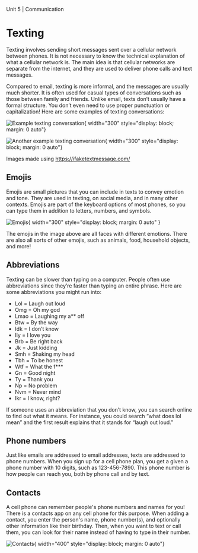 Unit 5 | Communication

# Texting

Texting involves sending short messages sent over a cellular network between phones. It is not necessary to know the technical explanation of what a cellular network is. The main idea is that cellular networks are separate from the internet, and they are used to deliver phone calls and text messages.

Compared to email, texting is more informal, and the messages are usually much shorter. It is often used for casual types of conversations such as those between family and friends. Unlike email, texts don’t usually have a formal structure. You don’t even need to use proper punctuation or capitalization! Here are some examples of texting conversations:

![Example texting conversation](/course/5-communication/text-conversation1.png){ width="300" style="display: block; margin: 0 auto"}

![Another example texting conversation](/course/5-communication/text-conversation2.png){ width="300" style="display: block; margin: 0 auto"}

Images made using https://ifaketextmessage.com/

## Emojis

Emojis are small pictures that you can include in texts to convey emotion and tone. They are used in texting, on social media, and in many other contexts. Emojis are part of the keyboard options of most phones, so you can type them in addition to letters, numbers, and symbols.

![Emojis](/course/5-communication/emojis.png){ width="300" style="display: block; margin: 0 auto" }

The emojis in the image above are all faces with different emotions. There are also all sorts of other emojis, such as animals, food, household objects, and more!

## Abbreviations

Texting can be slower than typing on a computer. People often use abbreviations since they’re faster than typing an entire phrase. Here are some abbreviations you might run into:

- Lol = Laugh out loud
- Omg = Oh my god
- Lmao = Laughing my a\*\* off
- Btw = By the way
- Idk = I don’t know
- Ily = I love you
- Brb = Be right back
- Jk = Just kidding
- Smh = Shaking my head
- Tbh = To be honest
- Wtf = What the f\*\*\*
- Gn = Good night
- Ty = Thank you
- Np = No problem
- Nvm = Never mind
- Ikr = I know, right?

If someone uses an abbreviation that you don’t know, you can search online to find out what it means. For instance, you could search “what does lol mean” and the first result explains that it stands for “laugh out loud.”

## Phone numbers

Just like emails are addressed to email addresses, texts are addressed to phone numbers. When you sign up for a cell phone plan, you get a given a phone number with 10 digits, such as 123-456-7890. This phone number is how people can reach you, both by phone call and by text.

## Contacts

A cell phone can remember people's phone numbers and names for you! There is a contacts app on any cell phone for this purpose. When adding a contact, you enter the person's name, phone number(s), and optionally other information like their birthday. Then, when you want to text or call them, you can look for their name instead of having to type in their number.

![Contacts](/course/5-communication/contacts.png){ width="400" style="display: block; margin: 0 auto"}
